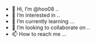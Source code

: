 - 👋 Hi, I’m @hoo08 ..
- 👀 I’m interested in ..
- 🌱 I’m currently learning ...
- 💞️ I’m looking to collaborate on ..
- 📫 How to reach me ...


<!---
hoo08/hoo08 is a ✨ special ✨ repository because its `README.md` (this file) appears on your GitHub profile.
You can click the Preview link to take a look at your changes.
--->
